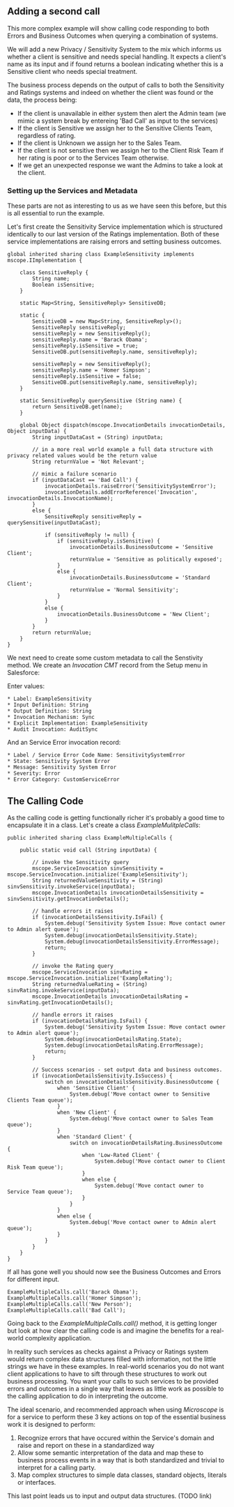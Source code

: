 ## Adding a second call

This more complex example will show calling code responding to both Errors and Business Outcomes when querying a combination of systems.  

We will add a new Privacy / Sensitivity System to the mix which informs us whether a client is sensitive and needs special handling. It expects a client's name as its input and if found returns a boolean indicating whether this is a Sensitive client who needs special treatment. 

The business process depends on the output of calls to both the Sensitivity and Ratings systems and indeed on whether the client was found or the data, the process being:

* If the client is unavailable in either system then alert the Admin team (we mimic a system break by entereing 'Bad Call' as input to the services)
* If the client is Sensitive we assign her to the Sensitive Clients Team, regardless of rating.
* If the client is Unknown we assign her to the Sales Team.
* If the client is not sensitive then we assign her to the Client Risk Team if her rating is poor or to the Services Team otherwise.
* If we get an unexpected response we want the Admins to take a look at the client.

### Setting up the Services and Metadata

These parts are not as interesting to us as we have seen this before, but this is all essential to run the example.

Let's first create the Sensitivity Service implementation which is structured identically to our last version of the Ratings implementation. Both of these service implementations are raising errors and setting business outcomes.

```
global inherited sharing class ExampleSensitivity implements mscope.IImplementation {
 
    class SensitiveReply {
        String name;
        Boolean isSensitive;
    }

    static Map<String, SensitiveReply> SensitiveDB;
    
    static {
        SensitiveDB = new Map<String, SensitiveReply>();
        SensitiveReply sensitiveReply;
        sensitiveReply = new SensitiveReply();
        sensitiveReply.name = 'Barack Obama'; 
        sensitiveReply.isSensitive = true;
        SensitiveDB.put(sensitiveReply.name, sensitiveReply);

        sensitiveReply = new SensitiveReply();
        sensitiveReply.name = 'Homer Simpson'; 
        sensitiveReply.isSensitive = false;
        SensitiveDB.put(sensitiveReply.name, sensitiveReply);
    }

    static SensitiveReply querySensitive (String name) {
        return SensitiveDB.get(name);
    }

    global Object dispatch(mscope.InvocationDetails invocationDetails, Object inputData) {
        String inputDataCast = (String) inputData;

        // in a more real world example a full data structure with privacy related values would be the return value
        String returnValue = 'Not Relevant';
        
        // mimic a failure scenario
        if (inputDataCast == 'Bad Call') {
            invocationDetails.raiseError('SensitivitySystemError');
            invocationDetails.addErrorReference('Invocation', invocationDetails.InvocationName);        
        }
        else {
            SensitiveReply sensitiveReply = querySensitive(inputDataCast);

            if (sensitiveReply != null) {
                if (sensitiveReply.isSensitive) {
                    invocationDetails.BusinessOutcome = 'Sensitive Client';
                    returnValue = 'Sensitive as politically exposed';
                }
                else {
                    invocationDetails.BusinessOutcome = 'Standard Client';
                    returnValue = 'Normal Sensitivity';
                }
            }
            else {
                invocationDetails.BusinessOutcome = 'New Client';
            }
        }
        return returnValue;
    }
}
```

We next need to create some custom metadata to call the Senstivity method. We create an *Invocation CMT* record from the Setup menu in Salesforce:

Enter values:
```
* Label: ExampleSensitivity
* Input Definition: String
* Output Definition: String
* Invocation Mechanism: Sync
* Explicit Implementation: ExampleSensitivity
* Audit Invocation: AuditSync
```

And an Service Error invocation record:

```
* Label / Service Error Code Name: SensitivitySystemError
* State: Sensitivity System Error
* Message: Sensitivity System Error
* Severity: Error
* Error Category: CustomServiceError
```


## The Calling Code

As the calling code is getting functionally richer it's probably a good time to encapsulate it in a class. Let's create a class *ExampleMulitpleCalls*:

```
public inherited sharing class ExampleMultipleCalls {

    public static void call (String inputData) {

        // invoke the Sensitivity query
        mscope.ServiceInvocation sinvSensitivity = mscope.ServiceInvocation.initialize('ExampleSensitivity');
        String returnedValueSensitivity = (String) sinvSensitivity.invokeService(inputData);
        mscope.InvocationDetails invocationDetailsSensitivity = sinvSensitivity.getInvocationDetails();

        // handle errors it raises
        if (invocationDetailsSensitivity.IsFail) {
            System.debug('Sensitivity System Issue: Move contact owner to Admin alert queue');
            System.debug(invocationDetailsSensitivity.State);
            System.debug(invocationDetailsSensitivity.ErrorMessage);
            return;
        }

        // invoke the Rating query
        mscope.ServiceInvocation sinvRating = mscope.ServiceInvocation.initialize('ExampleRating');
        String returnedValueRating = (String) sinvRating.invokeService(inputData);
        mscope.InvocationDetails invocationDetailsRating = sinvRating.getInvocationDetails();

        // handle errors it raises
        if (invocationDetailsRating.IsFail) {
            System.debug('Sensitivity System Issue: Move contact owner to Admin alert queue');
            System.debug(invocationDetailsRating.State);
            System.debug(invocationDetailsRating.ErrorMessage);
            return;
        }

        // Success scenarios - set output data and business outcomes.
        if (invocationDetailsSensitivity.IsSuccess) {
            switch on invocationDetailsSensitivity.BusinessOutcome {
                when 'Sensitive Client' {
                    System.debug('Move contact owner to Sensitive Clients Team queue');
                }
                when 'New Client' {
                    System.debug('Move contact owner to Sales Team queue');
                }
                when 'Standard Client' {
                    switch on invocationDetailsRating.BusinessOutcome {
                        when 'Low-Rated Client' {
                            System.debug('Move contact owner to Client Risk Team queue');
                        }
                        when else {
                            System.debug('Move contact owner to Service Team queue');
                        }
                    }
                }
                when else {
                    System.debug('Move contact owner to Admin alert queue');
                }
            }
        }
    }
}
```

If all has gone well you should now see the Business Outcomes and Errors for different input.


```
ExampleMultipleCalls.call('Barack Obama');
ExampleMultipleCalls.call('Homer Simpson');
ExampleMultipleCalls.call('New Person');
ExampleMultipleCalls.call('Bad Call');
```

Going back to the *ExampleMultipleCalls.call()* method, it is getting longer but look at how clear the calling code is and imagine the benefits for a real-world complexity application.

In reality such services as checks against a Privacy or Ratings system would return complex data structures filled with information, not the little strings we have in these examples. In real-world scenarios you do not want client applications to have to sift through these structures to work out business processing. You want your calls to such services to be provided errors and outcomes in a single way that leaves as little work as possible to the calling application to do in interpreting the outcome. 

The ideal scenario, and recommended approach when using *Microscope* is for a service to perform these 3 key actions on top of the essential business work it is designed to perform:

1. Recognize errors that have occured within the Service's domain and raise and report on these in a standardized way
2. Allow some semantic interpretation of the data and map these to business process events in a way that is both standardized and trivial to interpret for a calling party.
3. Map complex structures to simple data classes, standard objects, literals or interfaces.

This last point leads us to input and output data structures. (TODO link)

